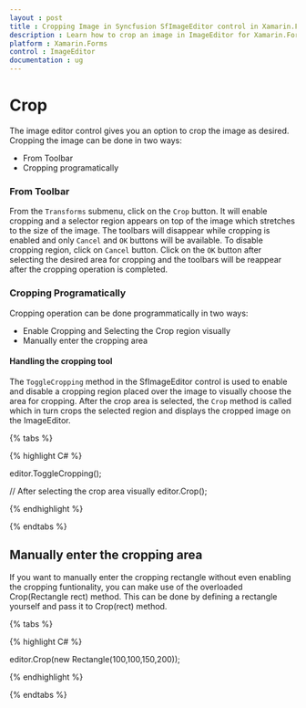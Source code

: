 ```yaml
---
layout : post
title : Cropping Image in Syncfusion SfImageEditor control in Xamarin.Forms
description : Learn how to crop an image in ImageEditor for Xamarin.Forms
platform : Xamarin.Forms
control : ImageEditor
documentation : ug
---
```


# Crop

The image editor control gives you an option to crop the image as desired. Cropping the image can be done in two ways:

* From Toolbar
* Cropping programatically

### From Toolbar

From the `Transforms` submenu, click on the `Crop` button. It will enable cropping and a selector region appears on top of the image which stretches to the size of the image. The toolbars will disappear while cropping is enabled and only `Cancel` and `OK` buttons will be available. To disable cropping region, click on `Cancel` button. Click on the `OK` button after selecting the desired area for cropping and the toolbars will be reappear after the cropping operation is completed.

### Cropping Programatically

Cropping operation can be done programmatically in two ways:

* Enable Cropping and Selecting the Crop region visually
* Manually enter the cropping area

#### Handling the cropping tool

The `ToggleCropping` method in the SfImageEditor control is used to enable and disable a cropping region placed over the image to visually choose the area for cropping. After the crop area is selected, the `Crop` method is called which in turn crops the selected region and displays the cropped image on the ImageEditor.

{% tabs %}

{% highlight C# %}

editor.ToggleCropping();

// After selecting the crop area visually
editor.Crop();

{% endhighlight %}

{% endtabs %}



## Manually enter the cropping area

If you want to manually enter the cropping rectangle without even enabling the cropping funtionality, you can make use of the overloaded Crop(Rectangle rect) method. This can be done by defining a rectangle yourself and pass it to Crop(rect) method.

{% tabs %}

{% highlight C# %}

editor.Crop(new Rectangle(100,100,150,200));

{% endhighlight %}

{% endtabs %}


